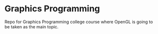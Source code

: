 # Graphics Programming
Repo for Graphics Programming college course where OpenGL is going to be taken as the main topic.

